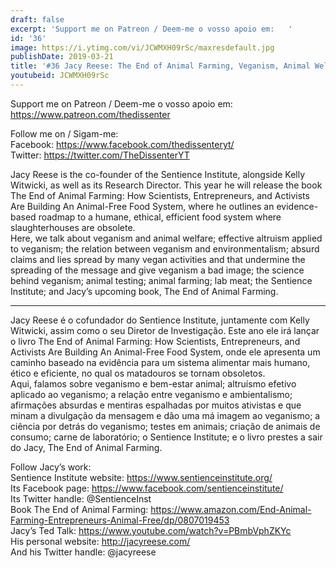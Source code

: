 ```yaml
---
draft: false
excerpt: 'Support me on Patreon / Deem-me o vosso apoio em:   '
id: '36'
image: https://i.ytimg.com/vi/JCWMXH09rSc/maxresdefault.jpg
publishDate: 2019-03-21
title: '#36 Jacy Reese: The End of Animal Farming, Veganism, Animal Welfare, Enviromentalism'
youtubeid: JCWMXH09rSc
---
```

Support me on Patreon / Deem-me o vosso apoio em:   
https://www.patreon.com/thedissenter

Follow me on / Sigam-me:  
Facebook: https://www.facebook.com/thedissenteryt/  
Twitter: https://twitter.com/TheDissenterYT

Jacy Reese is the co-founder of the Sentience Institute, alongside Kelly Witwicki, as well as its Research Director. This year he will release the book The End of Animal Farming: How Scientists, Entrepreneurs, and Activists Are Building An Animal-Free Food System, where he outlines an evidence-based roadmap to a humane, ethical, efficient food system where slaughterhouses are obsolete.  
Here, we talk about veganism and animal welfare; effective altruism applied to veganism; the relation between veganism and environmentalism; absurd claims and lies spread by many vegan activities and that undermine the spreading of the message and give veganism a bad image; the science behind veganism; animal testing; animal farming; lab meat; the Sentience Institute; and Jacy’s upcoming book, The End of Animal Farming.

---

Jacy Reese é o cofundador do Sentience Institute, juntamente com Kelly Witwicki, assim como o seu Diretor de Investigação. Este ano ele irá lançar o livro The End of Animal Farming: How Scientists, Entrepreneurs, and Activists Are Building An Animal-Free Food System, onde ele apresenta um caminho baseado na evidência para um sistema alimentar mais humano, ético e eficiente, no qual os matadouros se tornam obsoletos.  
Aqui, falamos sobre veganismo e bem-estar animal; altruísmo efetivo aplicado ao veganismo; a relação entre veganismo e ambientalismo; afirmações absurdas e mentiras espalhadas por muitos ativistas e que minam a divulgação da mensagem e dão uma má imagem ao veganismo; a ciência por detrás do veganismo; testes em animais; criação de animais de consumo; carne de laboratório; o Sentience Institute; e o livro prestes a sair do Jacy, The End of Animal Farming.

Follow Jacy’s work:  
Sentience Institute website: https://www.sentienceinstitute.org/  
Its Facebook page: https://www.facebook.com/sentienceinstitute/  
Its Twitter handle: @SentienceInst  
Book The End of Animal Farming: https://www.amazon.com/End-Animal-Farming-Entrepreneurs-Animal-Free/dp/0807019453  
Jacy’s Ted Talk: https://www.youtube.com/watch?v=PBmbVphZKYc  
His personal website: http://jacyreese.com/  
And his Twitter handle: @jacyreese